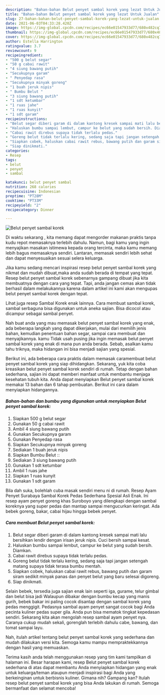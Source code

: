 ```yaml
---
description: "Bahan-bahan Belut penyet sambal korek yang lezat Untuk Jualan"
title: "Bahan-bahan Belut penyet sambal korek yang lezat Untuk Jualan"
slug: 27-bahan-bahan-belut-penyet-sambal-korek-yang-lezat-untuk-jualan
date: 2021-06-03T04:33:28.420Z
image: https://img-global.cpcdn.com/recipes/ec66e01547933d77/680x482cq70/belut-penyet-sambal-korek-foto-resep-utama.jpg
thumbnail: https://img-global.cpcdn.com/recipes/ec66e01547933d77/680x482cq70/belut-penyet-sambal-korek-foto-resep-utama.jpg
cover: https://img-global.cpcdn.com/recipes/ec66e01547933d77/680x482cq70/belut-penyet-sambal-korek-foto-resep-utama.jpg
author: Estella Harrington
ratingvalue: 3.7
reviewcount: 9
recipeingredient:
- "500 g belut segar"
- "50 g cabai rawit"
- "4 siung bawang putih"
- "Secukupnya garam"
- " Penyedap rasa"
- "Secukupnya minyak goreng"
- "1 buah jeruk nipis"
- " Bumbu Belut "
- "3 siung bawang putih"
- "1 sdt ketumbar"
- "1 ruas jahe"
- "1 ruas kunyit"
- "1 sdt garam"
recipeinstructions:
- "Belut segar diberi garam di dalam kantong kresek sampai mati lalu bersihkan lendir dengan irisan jeruk nipis. Cuci bersih sampai kesat."
- "Haluskan bumbu sampai lembut, campur ke belut yang sudah bersih. Diamkan."
- "Cabai rawit direbus supaya tidak terlalu pedas."
- "Goreng belut tidak terlalu kering, sedang saja tapi jangan setengah matang supaya tidak terasa bumbu mentah."
- "Siapkan cobek, haluskan cabai rawit rebus, bawang putih dan garam siram sedikit minyak panas dan penyet belut yang baru selesai digoreng."
- "Siap dinikmati."
categories:
- Resep
tags:
- belut
- penyet
- sambal

katakunci: belut penyet sambal 
nutrition: 268 calories
recipecuisine: Indonesian
preptime: "PT28M"
cooktime: "PT33M"
recipeyield: "2"
recipecategory: Dinner

---
```



![Belut penyet sambal korek](https://img-global.cpcdn.com/recipes/ec66e01547933d77/680x482cq70/belut-penyet-sambal-korek-foto-resep-utama.jpg)

Di waktu  sekarang , kita memang dapat mengorder makanan praktis tanpa kudu repot memasaknya terlebih dahulu. Namun, bagi kamu yang ingin menyajikan masakan istimewa kepada orang tercinta, maka kamu memang lebih bagus memasaknya sendiri. Lantaran, memasak sendiri lebih sehat dan dapat menyesuaikan sesuai selera keluarga.

Jika kamu sedang mencari inspirasi resep belut penyet sambal korek yang nikmat dan mudah dibuat,maka anda sudah berada di tempat yang tepat. Resep belut penyet sambal korek  sebenarnya gampang dibuat jika kita membuatnya dengan cara yang tepat. Tapi, anda jangan cemas akan tidak berhasil dalam melakukannya 
karena dalam artikel ini kami akan mengupas belut penyet sambal korek dengan tepat.  

Lihat juga resep Sambal Korek enak lainnya. Cara membuat sambal korek, sambal serbaguna bisa digunakan untuk aneka sajian. Bisa dicocol atau dicampur sebagai sambal penyet.

Nah buat anda yang mau memasak belut penyet sambal korek yang enak, ada beberapa langkah yang dapat dikerjakan, mulai dari memilih jenis bahan, kemudian penentuan bahan segar, sampai cara membuat dan menyajikannya. kamu Tidak usah pusing jika ingin memasak belut penyet sambal korek yang enak di mana pun anda berada. Sebab, asalkan kamu  tahu triknya, maka hidangan ini bisa menjadi sajian yang spesial.

Berikut ini, ada beberapa cara praktis  dalam memasak caramembuat belut penyet sambal korek yang siap dihidangkan. Sekarang, yuk kita coba kreasikan belut penyet sambal korek sendiri di rumah. Tetap dengan bahan sederhana, sajian ini dapat memberi manfaat untuk membantu menjaga kesehatan tubuh kita. Anda dapat menyiapkan Belut penyet sambal korek memakai 13 bahan dan 6 tahap pembuatan. Berikut ini cara dalam menyiapkan hidangannya.

<!--inarticleads1-->

##### Bahan-bahan dan bumbu yang digunakan untuk menyiapkan Belut penyet sambal korek:

1. Siapkan 500 g belut segar
1. Gunakan 50 g cabai rawit
1. Ambil 4 siung bawang putih
1. Gunakan Secukupnya garam
1. Gunakan  Penyedap rasa
1. Siapkan Secukupnya minyak goreng
1. Sediakan 1 buah jeruk nipis
1. Siapkan  Bumbu Belut ::
1. Sediakan 3 siung bawang putih
1. Gunakan 1 sdt ketumbar
1. Ambil 1 ruas jahe
1. Siapkan 1 ruas kunyit
1. Gunakan 1 sdt garam


Bila dah suka, bolehlah cuba masak sendiri menu ni di rumah. Resep Ayam Penyet Surabaya Sambal Korek Pedas Sederhana Spesial Asli Enak. Ini resep ayam penyet goreng khas Suroboyo yang dilengkapi dengan sambal koreknya yang super pedas dan mantap sampai mengucurkan keringat. Ada bebek goreng, bakar, cabai hijau hingga bebek penyet. 

<!--inarticleads2-->

##### Cara membuat Belut penyet sambal korek:

1. Belut segar diberi garam di dalam kantong kresek sampai mati lalu bersihkan lendir dengan irisan jeruk nipis. Cuci bersih sampai kesat.
1. Haluskan bumbu sampai lembut, campur ke belut yang sudah bersih. Diamkan.
1. Cabai rawit direbus supaya tidak terlalu pedas.
1. Goreng belut tidak terlalu kering, sedang saja tapi jangan setengah matang supaya tidak terasa bumbu mentah.
1. Siapkan cobek, haluskan cabai rawit rebus, bawang putih dan garam siram sedikit minyak panas dan penyet belut yang baru selesai digoreng.
1. Siap dinikmati.


Selain bebek, tersedia juga sajian enak lain seperti iga, gurame, telur gimbal dan belut bisa jadi Walaupun dibakar dengan bumbu kecap yang manis gurih, bebek bakar ini paling cocok disantap dengan sambal korek yang pedas menggigit. Pedasnya sambal ayam penyet sangat cocok bagi Anda pecinta kuliner pedas super gila. Anda pun bisa mematok tingkat kepedasan sendiri. Sekarang kita akan mengolah resep sambal ayam penyet nya. Caranya cukup mudah sekali, gorenglah terlebih dahulu cabe, bawang, dan tomat sampai layu. 

Nah, itulah artikel tentang  belut penyet sambal korek  yang sederhana dan mudah dilakukan versi kita. Semoga kamu mampu mempraktekkannya dengan hasil yang memuaskan. 

Terima kasih anda telah menggunakan resep yang tim kami tampilkan di halaman ini. Besar harapan kami, resep  Belut penyet sambal korek sederhana di atas dapat membantu Anda menyiapkan hidangan yang enak untuk keluarga/teman ataupun menjadi inspirasi bagi Anda yang berkeinginan untuk berbisnis kuliner. Gimana nih? Gampang kan? Itulah resep belut penyet sambal korek yang bisa Anda lakukan di rumah. Semoga bermanfaat dan selamat mencoba!

